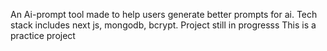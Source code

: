 An Ai-prompt tool made to help users generate better prompts for ai. Tech stack includes next js, mongodb, bcrypt. Project still in progresss
This is a practice project
